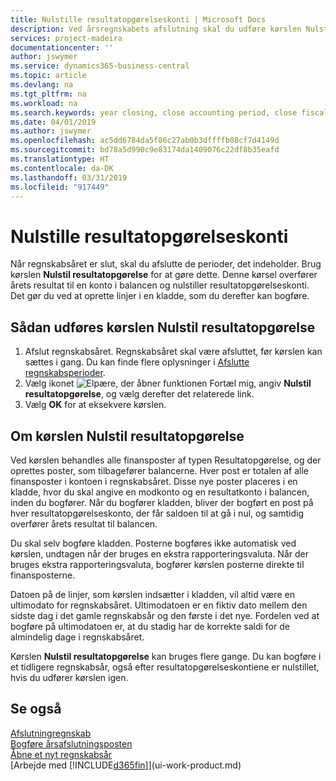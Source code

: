 ```yaml
---
title: Nulstille resultatopgørelseskonti | Microsoft Docs
description: Ved årsregnskabets afslutning skal du udføre kørslen Nulstil resultatopgørelse for at afslutte de regnskabsperioder, der udgør regnskabsåret.
services: project-madeira
documentationcenter: ''
author: jswymer
ms.service: dynamics365-business-central
ms.topic: article
ms.devlang: na
ms.tgt_pltfrm: na
ms.workload: na
ms.search.keywords: year closing, close accounting period, close fiscal year, bank account detailed trial balance
ms.date: 04/01/2019
ms.author: jswymer
ms.openlocfilehash: ac5dd6784da5f86c27ab0b3dffffb08cf7d4149d
ms.sourcegitcommit: bd78a5d990c9e83174da1409076c22df8b35eafd
ms.translationtype: HT
ms.contentlocale: da-DK
ms.lasthandoff: 03/31/2019
ms.locfileid: "917449"
---
```

# <a name="close-income-statement-accounts"></a>Nulstille resultatopgørelseskonti
Når regnskabsåret er slut, skal du afslutte de perioder, det indeholder. Brug kørslen **Nulstil resultatopgørelse** for at gøre dette. Denne kørsel overfører årets resultat til en konto i balancen og nulstiller resultatopgørelseskonti. Det gør du ved at oprette linjer i en kladde, som du derefter kan bogføre.

## <a name="to-run-the-close-income-statement-batch-job"></a>Sådan udføres kørslen Nulstil resultatopgørelse
1. Afslut regnskabsåret. Regnskabsåret skal være afsluttet, før kørslen kan sættes i gang. Du kan finde flere oplysninger i [Afslutte regnskabsperioder](year-close-account-periods.md).
2. Vælg ikonet ![Elpære, der åbner funktionen Fortæl mig](media/ui-search/search_small.png "Fortæl mig, hvad du vil foretage dig"), angiv **Nulstil resultatopgørelse**, og vælg derefter det relaterede link.
3. Vælg **OK** for at eksekvere kørslen.

## <a name="about-the-close-income-statement-batch-job"></a>Om kørslen Nulstil resultatopgørelse
Ved kørslen behandles alle finansposter af typen Resultatopgørelse, og der oprettes poster, som tilbagefører balancerne. Hver post er totalen af alle finansposter i kontoen i regnskabsåret. Disse nye poster placeres i en kladde, hvor du skal angive en modkonto og en resultatkonto i balancen, inden du bogfører. Når du bogfører kladden, bliver der bogført en post på hver resultatopgørelseskonto, der får saldoen til at gå i nul, og samtidig overfører årets resultat til balancen.

Du skal selv bogføre kladden. Posterne bogføres ikke automatisk ved kørslen, undtagen når der bruges en ekstra rapporteringsvaluta. Når der bruges ekstra rapporteringsvaluta, bogfører kørslen posterne direkte til finansposterne.

Datoen på de linjer, som kørslen indsætter i kladden, vil altid være en ultimodato for regnskabsåret. Ultimodatoen er en fiktiv dato mellem den sidste dag i det gamle regnskabsår og den første i det nye. Fordelen ved at bogføre på ultimodatoen er, at du stadig har de korrekte saldi for de almindelig dage i regnskabsåret.

Kørslen **Nulstil resultatopgørelse** kan bruges flere gange. Du kan bogføre i et tidligere regnskabsår, også efter resultatopgørelseskontiene er nulstillet, hvis du udfører kørslen igen.

## <a name="see-also"></a>Se også
[Afslutningregnskab](year-close-books.md)  
[Bogføre årsafslutningsposten](year-how-post-year-end-close-entry.md)  
[Åbne et nyt regnskabsår](finance-how-open-new-fiscal-year.md)  
[Arbejde med [!INCLUDE[d365fin](includes/d365fin_md.md)]](ui-work-product.md)
